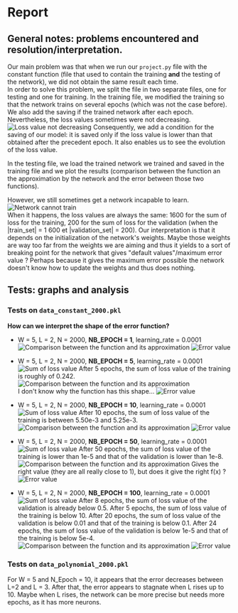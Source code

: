 # Report

## General notes: problems encountered and resolution/interpretation.
Our main problem was that when we run our `project.py` file with the constant function (file that used to contain the training **and** the testing of the network), we did not obtain the same result each time.  
In order to solve this problem, we split the file in two separate files, one for testing and one for training. In the training file, we modified the training so that the network trains on several epochs (which was not the case before). We also add the saving if the trained network after each epoch.  
Nevertheless, the loss values sometimes were not decreasing.  
![Loss value not decreasing](loss_not_decreasing_2019-11-27.png)
Consequently, we add a condition for the saving of our model: it is saved only if the loss value is lower than that obtained after the precedent epoch. It also enables us to see the evolution of the loss value.  

In the testing file, we load the trained network we trained and saved in the training file and we plot the results (comparison between the function an the approximation by the network and the error between those two functions).

However, we still sometimes get a network incapable to learn.  
![Network cannot train](network_cannot_train_2019-11-27.png)  
When it happens, the loss values are always the same: 1600 for the sum of loss for the training, 200 for the sum of loss for the validation (when the |train_set| = 1 600 et |validation_set| = 200). Our interpretation is that it depends on the initialization of the network's weights. Maybe those weights are way too far from the weights we are aiming and thus it yields to a sort of breaking point for the network that gives "default values"/maximum error value ? Perhaps because it gives the maximum error possible the network doesn't know how to update the weights and thus does nothing.

## Tests: graphs and analysis
### Tests on `data_constant_2000.pkl`
**How can we interpret the shape of the error function?**
* W = 5, L = 2, N = 2000, **NB_EPOCH = 1**, learning_rate = 0.0001  
![Comparison between the function and its approximation](./graphs/constant/testing_constant_5_2_2000_1_0.0001.png)
![Error value](./graphs/constant/error_constant_5_2_2000_1_0.0001.png)

* W = 5, L = 2, N = 2000, **NB_EPOCH = 5**, learning_rate = 0.0001  
![Sum of loss value](./graphs/constant/training_validation_constant_5_2_2000_5_0.0001.png)
After 5 epochs, the sum of loss value of the training is roughly of 0.242.
![Comparison between the function and its approximation](./graphs/constant/testing_constant_5_2_2000_5_0.0001.png)  
I don't know why the function has this shape... 
![Error value](./graphs/constant/error_constant_5_2_2000_5_0.0001.png)


* W = 5, L = 2, N = 2000, **NB_EPOCH = 10**, learning_rate = 0.0001  
![Sum of loss value](./graphs/constant/training_validation_constant_5_2_2000_10_0.0001.png)
After 10 epochs, the sum of loss value of the training is between 5.50e-3 and 5.25e-3.  
![Comparison between the function and its approximation](./graphs/constant/testing_constant_5_2_2000_10_0.0001.png)
![Error value](./graphs/constant/error_constant_5_2_2000_10_0.0001.png)

* W = 5, L = 2, N = 2000, **NB_EPOCH = 50**, learning_rate = 0.0001  
![Sum of loss value](./graphs/constant/training_validation_constant_5_2_2000_50_0.0001.png)
After 50 epochs, the sum of loss value of the training is lower than 1e-5 and that of the validation is lower than 1e-8.
![Comparison between the function and its approximation](./graphs/constant/testing_constant_5_2_2000_50_0.0001.png)
Gives the right value (they are all really close to 1), but does it give the right f(x) ?
![Error value](./graphs/constant/error_constant_5_2_2000_50_0.0001.png)

* W = 5, L = 2, N = 2000, **NB_EPOCH = 100**, learning_rate = 0.0001 
![Sum of loss value](./graphs/constant/training_validation_constant_5_2_2000_100_0.0001.png)
After 8 epochs, the sum of loss value of the validation is already below 0.5.
After 5 epochs, the sum of loss value of the training is below 10.
After 20 epochs, the sum of loss value of the validation is below 0.01 and that of the training is below 0.1.
After 24 epochs, the sum of loss value of the validation is below 1e-5 and that of the training is below 5e-4.
![Comparison between the function and its approximation](/graphs/testing_constant_5_2_2000_100_0.0001.png)
![Error value](/graphs/error_constant_5_2_2000_100_0.0001.png)

### Tests on `data_polynomial_2000.pkl`
For W = 5 and N_Epoch = 10, it appears that the error decreases between L=2 and L = 3. After that, the error appears to stagnate when L rises up to 10. Maybe when L rises, the network can be more precise but needs more epochs, as it has more neurons. 
